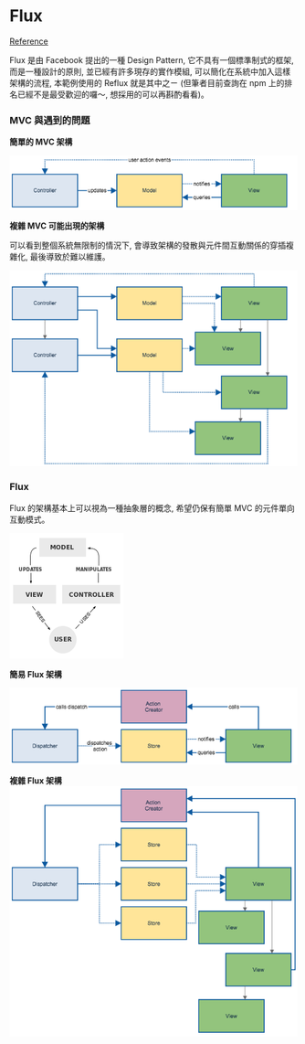 # Flux

[Reference](https://dotblogs.com.tw/blackie1019/2015/04/14/151049)

Flux 是由 Facebook 提出的一種 Design Pattern, 它不具有一個標準制式的框架, 而是一種設計的原則, 並已經有許多現存的實作模組, 可以簡化在系統中加入這樣架構的流程, 本範例使用的 Reflux 就是其中之ㄧ (但筆者目前查詢在 npm 上的排名已經不是最受歡迎的囉～, 想採用的可以再斟酌看看)。

### MVC 與遇到的問題
**簡單的 MVC 架構**

![](mvc-simple.png)

**複雜 MVC 可能出現的架構**

可以看到整個系統無限制的情況下, 會導致架構的發散與元件間互動關係的穿插複雜化, 最後導致於難以維護。

![](mvc-complex.png)

### Flux
Flux 的架構基本上可以視為一種抽象層的概念, 希望仍保有簡單 MVC 的元件單向互動模式。

![](mvc-Classic.png)

**簡易 Flux 架構**

![](flux-simple.png)

**複雜 Flux 架構**
![](flux-complex.png)

